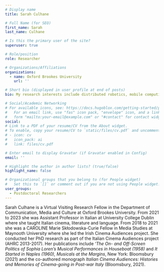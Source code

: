```yaml
---
# Display name
title: Sarah Culhane

# Full Name (for SEO)
first_name: Sarah
last_name: Culhane

# Is this the primary user of the site?
superuser: true

# Role/position
role: Researcher

# Organizations/Affiliations
organizations:
  - name: Oxford Brookes University
    url: ''

# Short bio (displayed in user profile at end of posts)
bio: My research interests include distributed robotics, mobile computing and programmable matter.

# Social/Academic Networking
# For available icons, see: https://docs.hugoblox.com/getting-started/page-builder/#icons
#   For an email link, use "fas" icon pack, "envelope" icon, and a link in the
#   form "mailto:your-email@example.com" or "#contact" for contact widget.
social:
# Link to a PDF of your resume/CV from the About widget.
# To enable, copy your resume/CV to `static/files/cv.pdf` and uncomment the lines below.
# - icon: cv
#   icon_pack: ai
#   link: files/cv.pdf

# Enter email to display Gravatar (if Gravatar enabled in Config)
email: ''

# Highlight the author in author lists? (true/false)
highlight_name: false

# Organizational groups that you belong to (for People widget)
#   Set this to `[]` or comment out if you are not using People widget.
user_groups:
  - Postdoctoral Researchers
---
```


Sarah Culhane is a Virtual Visiting Research Fellow in the Department of Communication, Media and Culture at Oxford Brookes University. From 2021 to 2023 she was Assistant Professor in Italian at University College Dublin where she taught Italian cinema, literature and language. From 2018 to 2021 she was a CAROLINE Marie Skłodowska-Curie Fellow in Media Studies at Maynooth University where she led the Irish Cinema Audiences project. She conducted her PhD research as part of the Italian Cinema Audiences project (AHRC 2013-2017). Her publications include <i>‘The On- and Off-Screen Politics of Sophia Loren’s Musical Performances in Houseboat (1958) </i> and <i>It Started in Naples (1960), Musicals at the Margins</i>, New York: Bloomsbury (2021)</i> and the co-authored monograph <i>Italian Cinema Audiences: Histories and Memories of Cinema-going in Post-war Italy</i> (Bloomsbury, 2021).
